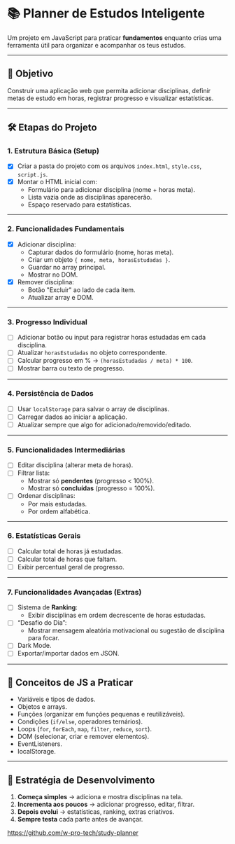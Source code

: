 # 📚 Planner de Estudos Inteligente

Um projeto em JavaScript para praticar **fundamentos** enquanto crias uma ferramenta útil para organizar e acompanhar os teus estudos.

---

## 🎯 Objetivo
Construir uma aplicação web que permita adicionar disciplinas, definir metas de estudo em horas, registrar progresso e visualizar estatísticas.

---

## 🛠️ Etapas do Projeto

### 1. Estrutura Básica (Setup)
- [x] Criar a pasta do projeto com os arquivos `index.html`, `style.css`, `script.js`.
- [x] Montar o HTML inicial com:
  - Formulário para adicionar disciplina (nome + horas meta).
  - Lista vazia onde as disciplinas aparecerão.
  - Espaço reservado para estatísticas.

---

### 2. Funcionalidades Fundamentais
- [x] Adicionar disciplina:
  - Capturar dados do formulário (nome, horas meta).
  - Criar um objeto `{ nome, meta, horasEstudadas }`.
  - Guardar no array principal.
  - Mostrar no DOM.
- [x] Remover disciplina:
  - Botão "Excluir" ao lado de cada item.
  - Atualizar array e DOM.

---

### 3. Progresso Individual
- [ ] Adicionar botão ou input para registrar horas estudadas em cada disciplina.
- [ ] Atualizar `horasEstudadas` no objeto correspondente.
- [ ] Calcular progresso em % → `(horasEstudadas / meta) * 100`.
- [ ] Mostrar barra ou texto de progresso.

---

### 4. Persistência de Dados
- [ ] Usar `localStorage` para salvar o array de disciplinas.
- [ ] Carregar dados ao iniciar a aplicação.
- [ ] Atualizar sempre que algo for adicionado/removido/editado.

---

### 5. Funcionalidades Intermediárias
- [ ] Editar disciplina (alterar meta de horas).
- [ ] Filtrar lista:
  - Mostrar só **pendentes** (progresso < 100%).
  - Mostrar só **concluídas** (progresso = 100%).
- [ ] Ordenar disciplinas:
  - Por mais estudadas.
  - Por ordem alfabética.

---

### 6. Estatísticas Gerais
- [ ] Calcular total de horas já estudadas.
- [ ] Calcular total de horas que faltam.
- [ ] Exibir percentual geral de progresso.

---

### 7. Funcionalidades Avançadas (Extras)
- [ ] Sistema de **Ranking**:
  - Exibir disciplinas em ordem decrescente de horas estudadas.
- [ ] “Desafio do Dia”:
  - Mostrar mensagem aleatória motivacional ou sugestão de disciplina para focar.
- [ ] Dark Mode.
- [ ] Exportar/importar dados em JSON.

---

## 🔑 Conceitos de JS a Praticar
- Variáveis e tipos de dados.
- Objetos e arrays.
- Funções (organizar em funções pequenas e reutilizáveis).
- Condições (`if/else`, operadores ternários).
- Loops (`for`, `forEach`, `map`, `filter`, `reduce`, `sort`).
- DOM (selecionar, criar e remover elementos).
- EventListeners.
- localStorage.

---

## 🚀 Estratégia de Desenvolvimento
1. **Começa simples** → adiciona e mostra disciplinas na tela.
2. **Incrementa aos poucos** → adicionar progresso, editar, filtrar.
3. **Depois evolui** → estatísticas, ranking, extras criativos.
4. **Sempre testa** cada parte antes de avançar.


https://github.com/w-pro-tech/study-planner